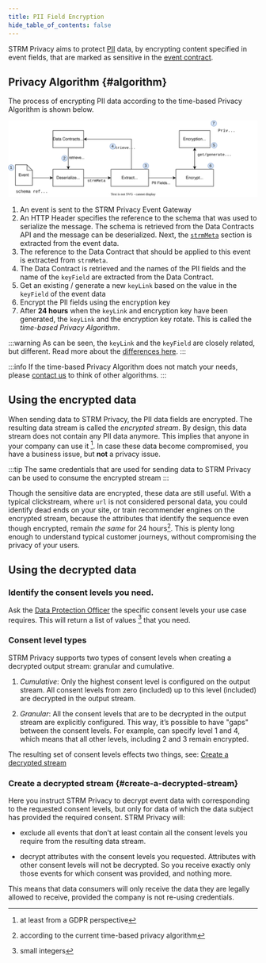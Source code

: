 ```yaml
---
title: PII Field Encryption
hide_table_of_contents: false
---
```


[//]: # (TODO write this page)

STRM Privacy aims to protect [PII](/01-overview/02-pii.md) data, by encrypting content specified in event fields,
that are marked as sensitive in the [event contract](/02-concepts/02-data-contracts/01-schemas-and-contracts.md).

## Privacy Algorithm {#algorithm}

The process of encrypting PII data according to the time-based Privacy Algorithm is shown below.

![pii-field-encryption](./images/pii-field-encryption.svg#fullwidth)

1. An event is sent to the STRM Privacy Event Gateway
2. An HTTP Header specifies the reference to the schema that was used to serialize the message. The schema is retrieved
   from the Data Contracts API and the message can be deserialized. Next, the [`strmMeta`](02-concepts/02-data-contracts/03-strm-meta.md)
   section is extracted from the event data.
3. The reference to the Data Contract that should be applied to this event is extracted from `strmMeta`.
4. The Data Contract is retrieved and the names of the PII fields and the name of the `keyField` are extracted from the Data Contract.
5. Get an existing / generate a new `keyLink` based on the value in the `keyField` of the event data
6. Encrypt the PII fields using the encryption key
7. After **24 hours** when the `keyLink` and encryption key have been generated, the `keyLink` and the encryption key
   rotate. This is called the _time-based Privacy Algorithm_.

:::warning
As can be seen, the `keyLink` and the `keyField` are closely related, but different.
Read more about the [differences here](/02-concepts/02-data-contracts/01-schemas-and-contracts.md#difference-keyfield-keylink).
:::

:::info
If the time-based Privacy Algorithm does not match your needs, please [contact us](/05-contact/index.md) to think of other algorithms. 
:::

## Using the encrypted data

When sending data to STRM Privacy, the PII data fields are encrypted. The resulting
data stream is called the *encrypted stream*. By design, this data stream does not contain any PII data anymore.
This implies that anyone in your company can use it [^1]. In case these data become compromised, you have a business
issue, but **not** a privacy issue.

:::tip The same credentials that are used for sending data to STRM Privacy can be used to consume the encrypted stream
:::

Though the sensitive data are encrypted, these data are still useful. With a typical clickstream, where `url` is
not considered personal data, you could identify dead ends on your site,
or train recommender engines on the encrypted stream, because the
attributes that identify the sequence even though encrypted, remain *the
same* for 24 hours[^2]. This is plenty long enough to understand typical
customer journeys, without compromising the privacy of your users.

## Using the decrypted data

### Identify the consent levels you need.

Ask the [Data Protection Officer](https://edps.europa.eu/data-protection/data-protection/reference-library/data-protection-officer-dpo_en) the
specific consent levels your use case requires. This will return a list
of values [^3] that you need.

### Consent level types

STRM Privacy supports two types of consent levels when creating a
decrypted output stream: granular and cumulative.

1.  _Cumulative_: Only the highest consent level is configured on the
    output stream. All consent levels from zero (included) up to this
    level (included) are decrypted in the output stream.

2.  _Granular_: All the consent levels that are to be decrypted in the
    output stream are explicitly configured. This way, it’s possible to
    have "gaps" between the consent levels. For example, can specify
    level 1 and 4, which means that all other levels, including 2 and 3
    remain encrypted.

The resulting set of consent levels effects two things, see:
[Create a decrypted stream](#create-a-decrypted-stream)

### Create a decrypted stream {#create-a-decrypted-stream}

Here you instruct STRM Privacy to decrypt event data with corresponding to the requested consent
levels, but only for data of which the data subject has provided the required consent. STRM Privacy will:

-   exclude all events that don’t at least contain all the consent levels
    you require from the resulting data stream.

-   decrypt attributes with the consent levels you requested. Attributes
    with other consent levels will not be decrypted. So you receive exactly
    only those events for which consent was provided, and nothing more.

This means that data consumers will only receive the data they are
legally allowed to receive, provided the company is not
re-using credentials.

[^1]: at least from a GDPR perspective

[^2]: according to the current time-based privacy algorithm

[^3]: small integers

